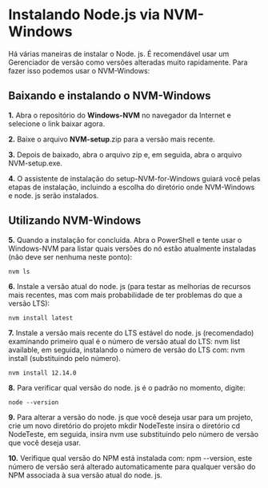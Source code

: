 # Instalando Node.js via NVM-Windows

Há várias maneiras de instalar o Node. js. É recomendável usar um Gerenciador de versão como versões alteradas muito rapidamente. Para fazer isso podemos usar o NVM-Windows:

## Baixando e instalando o NVM-Windows

**1.** Abra o repositório do **Windows-NVM** no navegador da Internet e selecione o link baixar agora.

**2.** Baixe o arquivo **NVM-setup**.zip para a versão mais recente.

**3.** Depois de baixado, abra o arquivo zip e, em seguida, abra o arquivo NVM-setup.exe.

**4.** O assistente de instalação do setup-NVM-for-Windows guiará você pelas etapas de instalação, incluindo a escolha do diretório onde NVM-Windows e node. js serão instalados.

## Utilizando NVM-Windows

**5.** Quando a instalação for concluída. Abra o PowerShell e tente usar o Windows-NVM para listar quais versões do nó estão atualmente instaladas (não deve ser nenhuma neste ponto): 

```
nvm ls
```
**6.** Instale a versão atual do node. js (para testar as melhorias de recursos mais recentes, mas com mais probabilidade de ter problemas do que a versão LTS): 

```
nvm install latest
```

**7.** Instale a versão mais recente do LTS estável do node. js (recomendado) examinando primeiro qual é o número de versão atual do LTS: nvm list available, em seguida, instalando o número de versão do LTS com: nvm install <version> (substituindo <version> pelo número).
  
```
nvm install 12.14.0
```

**8.** Para verificar qual versão do node. js é o padrão no momento, digite: 

```
node --version
```
**9.** Para alterar a versão do node. js que você deseja usar para um projeto, crie um novo diretório do projeto mkdir NodeTeste insira o diretório cd NodeTeste, em seguida, insira nvm use <version> substituindo <version> pelo número de versão que você deseja usar.
  
**10.** Verifique qual versão do NPM está instalada com: npm --version, este número de versão será alterado automaticamente para qualquer versão do NPM associada à sua versão atual do node. js.

